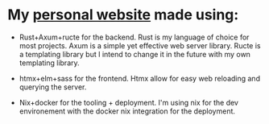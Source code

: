# My [personal website](https://www.aleodsconer.com) made using:
- Rust+Axum+ructe for the backend.
Rust is my language of choice for most projects.
Axum is a simple yet effective web server library.
Ructe is a templating library but I intend to change it in the future with my own templating library.

- htmx+elm+sass for the frontend.
Htmx allow for easy web reloading and querying the server.

- Nix+docker for the tooling + deployment.
I'm using nix for the dev environement with the docker nix integration for the deployment.

